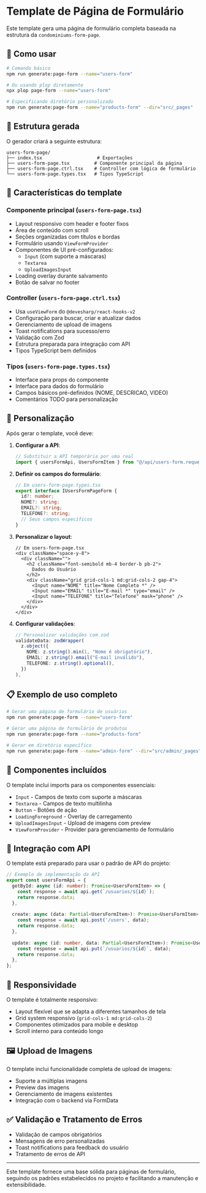 # Template de Página de Formulário

Este template gera uma página de formulário completa baseada na estrutura da `condominiums-form-page`.

## 🚀 Como usar

```bash
# Comando básico
npm run generate:page-form --name="users-form"

# Ou usando plop diretamente
npx plop page-form --name="users-form"

# Especificando diretório personalizado
npm run generate:page-form --name="products-form" --dir="src/_pages"
```

## 📁 Estrutura gerada

O gerador criará a seguinte estrutura:

```
users-form-page/
├── index.tsx                    # Exportações
├── users-form-page.tsx         # Componente principal da página
├── users-form-page.ctrl.tsx    # Controller com lógica de formulário
└── users-form-page.types.tsx   # Tipos TypeScript
```

## 🎯 Características do template

### Componente principal (`users-form-page.tsx`)
- Layout responsivo com header e footer fixos
- Área de conteúdo com scroll
- Seções organizadas com títulos e bordas
- Formulário usando `ViewFormProvider`
- Componentes de UI pré-configurados:
  - `Input` (com suporte a máscaras)
  - `Textarea`
  - `UploadImagesInput`
- Loading overlay durante salvamento
- Botão de salvar no footer

### Controller (`users-form-page.ctrl.tsx`)
- Usa `useViewForm` do `@devesharp/react-hooks-v2`
- Configuração para buscar, criar e atualizar dados
- Gerenciamento de upload de imagens
- Toast notifications para sucesso/erro
- Validação com Zod
- Estrutura preparada para integração com API
- Tipos TypeScript bem definidos

### Tipos (`users-form-page.types.tsx`)
- Interface para props do componente
- Interface para dados do formulário
- Campos básicos pré-definidos (NOME, DESCRICAO, VIDEO)
- Comentários TODO para personalização

## 🔧 Personalização

Após gerar o template, você deve:

1. **Configurar a API**:
   ```typescript
   // Substituir a API temporária por uma real
   import { usersFormApi, UsersFormItem } from "@/api/users-form.request";
   ```

2. **Definir os campos do formulário**:
   ```typescript
   // Em users-form-page.types.tsx
   export interface IUsersFormPageForm {
     id?: number;
     NOME?: string;
     EMAIL?: string;
     TELEFONE?: string;
     // Seus campos específicos
   }
   ```

3. **Personalizar o layout**:
   ```tsx
   // Em users-form-page.tsx
   <div className="space-y-8">
     <div className="">
       <h2 className="font-semibold mb-4 border-b pb-2">
         Dados do Usuário
       </h2>
       <div className="grid grid-cols-1 md:grid-cols-2 gap-4">
         <Input name="NOME" title="Nome Completo *" />
         <Input name="EMAIL" title="E-mail *" type="email" />
         <Input name="TELEFONE" title="Telefone" mask="phone" />
       </div>
     </div>
   </div>
   ```

4. **Configurar validações**:
   ```typescript
   // Personalizar validações com zod
   validateData: zodWrapper(
     z.object({
       NOME: z.string().min(1, "Nome é obrigatório"),
       EMAIL: z.string().email("E-mail inválido"),
       TELEFONE: z.string().optional(),
     })
   ),
   ```

## 📋 Exemplo de uso completo

```bash
# Gerar uma página de formulário de usuários
npm run generate:page-form --name="users-form"

# Gerar uma página de formulário de produtos
npm run generate:page-form --name="products-form"

# Gerar em diretório específico
npm run generate:page-form --name="admin-form" --dir="src/admin/_pages"
```

## 🎨 Componentes incluídos

O template inclui imports para os componentes essenciais:

- `Input` - Campos de texto com suporte a máscaras
- `Textarea` - Campos de texto multilinha
- `Button` - Botões de ação
- `LoadingForeground` - Overlay de carregamento
- `UploadImagesInput` - Upload de imagens com preview
- `ViewFormProvider` - Provider para gerenciamento de formulário

## 🔗 Integração com API

O template está preparado para usar o padrão de API do projeto:

```typescript
// Exemplo de implementação da API
export const usersFormApi = {
  getById: async (id: number): Promise<UsersFormItem> => {
    const response = await api.get(`/usuarios/${id}`);
    return response.data;
  },
  
  create: async (data: Partial<UsersFormItem>): Promise<UsersFormItem> => {
    const response = await api.post('/users', data);
    return response.data;
  },
  
  update: async (id: number, data: Partial<UsersFormItem>): Promise<UsersFormItem> => {
    const response = await api.put(`/usuarios/${id}`, data);
    return response.data;
  },
};
```

## 📱 Responsividade

O template é totalmente responsivo:
- Layout flexível que se adapta a diferentes tamanhos de tela
- Grid system responsivo (`grid-cols-1 md:grid-cols-2`)
- Componentes otimizados para mobile e desktop
- Scroll interno para conteúdo longo

## 🖼️ Upload de Imagens

O template inclui funcionalidade completa de upload de imagens:
- Suporte a múltiplas imagens
- Preview das imagens
- Gerenciamento de imagens existentes
- Integração com o backend via FormData

## ✅ Validação e Tratamento de Erros

- Validação de campos obrigatórios
- Mensagens de erro personalizadas
- Toast notifications para feedback do usuário
- Tratamento de erros de API

---

Este template fornece uma base sólida para páginas de formulário, seguindo os padrões estabelecidos no projeto e facilitando a manutenção e extensibilidade. 
